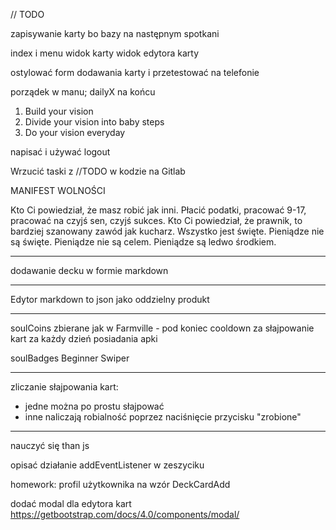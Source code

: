// TODO

zapisywanie karty bo bazy na następnym spotkani

index i menu
widok karty
widok edytora karty

ostylować form dodawania karty i przetestować na telefonie

porządek w manu; dailyX na końcu



1. Build your vision
2. Divide your vision into baby steps
3. Do your vision everyday

napisać i używać logout 
 
Wrzucić taski z //TODO w kodzie na Gitlab 
 
MANIFEST WOLNOŚCI 
 
Kto Ci powiedział, że masz robić jak inni. Płacić podatki, pracować 9-17, pracować na czyjś sen, czyjś sukces. 
Kto Ci powiedział, że prawnik, to bardziej szanowany zawód jak kucharz. 
Wszystko jest święte. 
Pieniądze nie są święte. Pieniądze nie są celem. Pieniądze są ledwo środkiem. 

----

dodawanie decku w formie markdown

----

Edytor markdown to json jako oddzielny produkt

----

soulCoins
zbierane jak w Farmville - pod koniec cooldown
za słajpowanie kart
za każdy dzień posiadania apki

soulBadges
Beginner
Swiper

----

zliczanie słajpowania kart:
- jedne można po prostu słajpować
- inne naliczają robialność poprzez naciśnięcie przycisku "zrobione"

----

nauczyć się than js 

opisać działanie addEventListener w zeszyciku

homework: profil użytkownika na wzór DeckCardAdd

dodać modal dla edytora kart https://getbootstrap.com/docs/4.0/components/modal/

